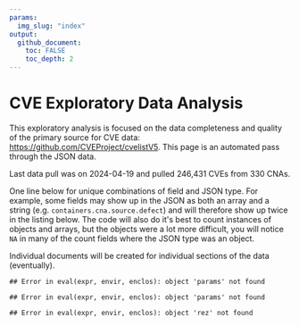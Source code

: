 ```yaml
---
params:
  img_slug: "index"
output:
  github_document:
    toc: FALSE
    toc_depth: 2
---
```






# CVE Exploratory Data Analysis

This exploratory analysis is focused on the data completeness and quality of the primary source for CVE data: https://github.com/CVEProject/cvelistV5.  This page is an automated pass through the JSON data. 

Last data pull was on 2024-04-19 and pulled 246,431 CVEs from 330 CNAs. 

One line below for unique combinations of field and JSON type. For example, some fields may show up in the JSON
as both an array and a string (e.g. `containers.cna.source.defect`) and will therefore show up twice in the listing below. The code will also do it's best to count instances of objects and arrays, but the objects were a lot more difficult, you will notice `NA` in many of the count fields where the JSON type was an object. 

Individual documents will be created for individual sections of the data (eventually).




```
## Error in eval(expr, envir, enclos): object 'params' not found
```

```
## Error in eval(expr, envir, enclos): object 'params' not found
```

```
## Error in eval(expr, envir, enclos): object 'rez' not found
```

